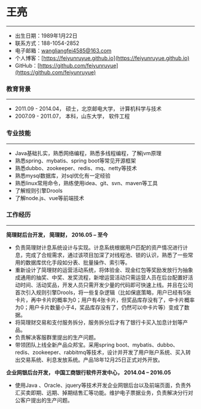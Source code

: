 # 王亮
-----
- 出生日期：1989年1月22日                   
- 联系方式：188-1054-2852
- 电子邮箱：wangliangfei4585@163.com
- 个人博客：[https://feiyunruyue.github.io](https://feiyunruyue.github.io)
- GitHub：[https://github.com/feiyunruyue](https://github.com/feiyunruyue)

### 教育背景
------
- 2011.09 - 2014.04， 硕士，北京邮电大学， 计算机科学与技术
- 2007.09 - 2011.07， 本科，山东大学， 软件工程

### 专业技能
------
   - Java基础扎实，熟悉网络编程，熟悉多线程编程，了解jvm原理
   - 熟悉spring、mybatis、spring boot等常见开源框架
   - 熟悉dubbo、zookeeper、redis、mq、netty等技术
   - 熟悉mysql数据库，对sql优化有一定经验
   - 熟悉linux常用命令，熟练使用idea、git、svn、maven等工具
   - 了解规则引擎Drools
   - 了解node.js、vue等前端技术

### 工作经历
-------
**简理财后台开发， 简理财， 2016.05 – 至今**

- 负责简理财计息系统设计与实现。计息系统根据用户匹配的资产情况进行计息，完成了合规需求，通过该项目加深了对线程池、锁的认识，熟悉了一些常用的数据库优化手段如分表、批量操作、索引等。
- 重新设计了简理财的运营活动系统，将体验金、现金红包等奖励发放行为抽象成通用的抽奖、中奖、发奖流程，新增运营活动只需运营人员在后台配置好活动时间、活动奖品，开发人员只需开发少量的代码即可快速上线。并且在公司首次引入规则引擎Drools，将一些复杂逻辑（比如保底策略，用户已经有5张卡片，再中卡片的概率为0；用户有4张卡片，但奖品库存没有了，中卡片概率为0；用户卡片数量小于4，奖品库存没有了，仍然可以中卡片等）变成了数据。
- 将简理财交易和支付服务拆分，服务拆分后才有了银行卡买入加息计划等产品。
- 负责解决客服群里提出的生产问题。
- 带领团队上线全新产品众邦宝。采用spring boot、mybatis、dubbo、redis、zookeeper、rabbitmq等技术，设计并开发了用户账户系统、买入转出交易系统、利息发放系统。产品18年12月25日正式对外开放。

**企业网银后台开发， 中国工商银行软件开发中心， 2014.04 – 2016.05**

- 使用Java 、Oracle、jquery等技术开发企业网银后台以及前端页面，负责外汇买卖即期、远期、掉期结售汇等功能。维护电子票据业务，负责解决分行对公客户提出的生产问题。